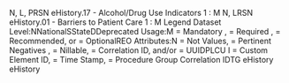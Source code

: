 

N, L, PRSN
eHistory.17 - Alcohol/Drug Use Indicators
1 : M
N, LRSN
eHistory.01 - Barriers to Patient Care
1 : M
Legend
Dataset Level:NNationalSStateDDeprecated
Usage:M = Mandatory ,  = Required ,  = Recommended, or  = OptionalREO
Attributes:N = Not Values,  = Pertinent Negatives ,  = Nillable,  = Correlation ID, and/or  = UUIDPLCU
I = Custom Element ID,  = Time Stamp,  = Procedure Group Correlation IDTG
eHistory
eHistory